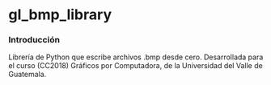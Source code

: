 # gl_bmp_library

### Introducción

Librería de Python que escribe archivos .bmp desde cero. Desarrollada para el curso (CC2018) Gráficos por
Computadora, de la Universidad del Valle de Guatemala.
